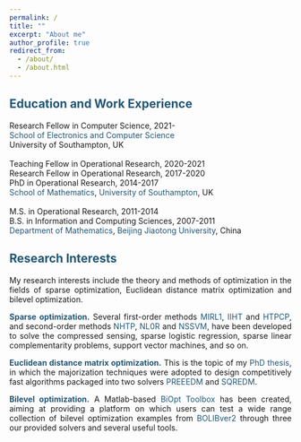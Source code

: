 ```yaml
---
permalink: /
title: ""
excerpt: "About me"
author_profile: true
redirect_from: 
  - /about/
  - /about.html
---
```


<span style="color:#225675">Education and Work Experience</span>
---
Research Fellow in Computer Science, 2021- <br>
<a style="text-decoration:none; color:#225675" href='https://www.ecs.soton.ac.uk/'>School of Electronics and Computer Science</a><br>
University of Southampton, UK  <br>
<br>
Teaching Fellow in Operational Research, 2020-2021 <br>
Research Fellow in Operational Research, 2017-2020<br>
PhD in  Operational Research, 2014-2017 <br>
<a style="text-decoration:none; color:#225675" href='https://www.southampton.ac.uk/maths'>School of Mathematics</a>, <a style="text-decoration:none; color:#225675" href='https://www.southampton.ac.uk/'>University of Southampton</a>, UK <br>
<br>
M.S. in Operational Research, 2011-2014 <br>
B.S. in Information and Computing Sciences, 2007-2011 <br>
<a style="text-decoration:none; color:#225675" href='http://en.sci.njtu.edu.cn/Department/DepartmentofMathematics/index.htm'>Department of Mathematics</a>, <a style="text-decoration:none; color:#225675" href='http://en.njtu.edu.cn/'>Beijing Jiaotong University</a>, China 

<span style="color:#225675">Research Interests</span>
---

<p><div style="text-align:justify;"> 
My research interests include the theory and methods of optimization in the fields of sparse optimization,  Euclidean distance matrix optimization and bilevel
  optimization. </div></p> 
  
<p><div style="text-align:justify"> 
  <span style="color:#225675"> <b> Sparse  optimization.</b> </span>  Several first-order methods <a style="text-decoration:none; color:#225675" href="https://github.com/ShenglongZhou/MIRL1">MIRL1</a>, <a style="text-decoration:none; color:#225675" href="https://github.com/ShenglongZhou/IIHT">IIHT</a> and <a style="text-decoration:none; color:#225675" href="https://github.com/ShenglongZhou/HTPCP">HTPCP</a>, and second-order methods  <a style="text-decoration:none; color:#225675" href="https://github.com/ShenglongZhou/NHTPver2">NHTP</a>, <a style="text-decoration:none; color:#225675" href="https://github.com/ShenglongZhou/NHTPver2">NL0R</a> and <a style="text-decoration:none; color:#225675" href="https://github.com/ShenglongZhou/NHTPver2">NSSVM</a>, have been developed to solve the compressed sensing, sparse logistic regression, sparse linear complementarity problems, support vector machines, and so on.  
</div></p>

<p><div style="text-align:justify">
  <span style="color:#225675"><b>Euclidean distance matrix optimization.</b></span> This is the topic of my <a style="text-decoration:none; color:#225675" href="https://eprints.soton.ac.uk/429739/">PhD thesis</a>, in which the majorization techniques were adopted to design competitively fast algorithms packaged into two solvers <a style="text-decoration:none; color:#225675" href="https://github.com/ShenglongZhou/PREEEDM">PREEEDM</a> and <a style="text-decoration:none; color:#225675" href="https://github.com/ShenglongZhou/SQREDM">SQREDM</a>. 
</div></p>

 <p><div style="text-align:justify">
  <span style="color:#225675"><b>Bilevel optimization.</b></span>   A Matlab-based <a style="text-decoration:none;  color:#225675" href="https://biopt.github.io/">BiOpt Toolbox</a> has been created, aiming at providing a platform on which users can test a wide range collection of bilevel optimization examples from <a style="text-decoration:none;  color:#225675" href="https://biopt.github.io/">BOLIBver2</a> through three our provided solvers and several useful tools. 
</div></p>
